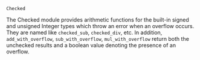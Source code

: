 ```
Checked
```

The Checked module provides arithmetic functions for the built-in signed and unsigned Integer types which throw an error when an overflow occurs. They are named like `checked_sub`, `checked_div`, etc. In addition, `add_with_overflow`, `sub_with_overflow`, `mul_with_overflow` return both the unchecked results and a boolean value denoting the presence of an overflow.

